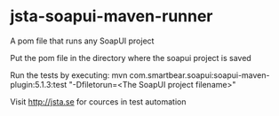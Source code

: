 # jsta-soapui-maven-runner
A pom file that runs any SoapUI project

Put the pom file in the directory where the soapui project is saved

Run the tests by executing: 
mvn com.smartbear.soapui:soapui-maven-plugin:5.1.3:test "-Dfiletorun=\<The SoapUI project filename\>"


Visit http://jsta.se for cources in test automation

